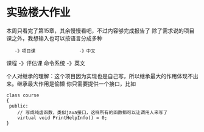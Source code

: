 # 实验楼大作业

本周只看完了第15章，其余慢慢看吧，不过内容够完成报告了 除了需求说的项目课之外，我想输入也可以按语言分成多种

       -》项目课                -》中文
课程    -》评估课       命令系统  -》英文

个人对继承的理解：这个项目因为实现也是自己写，所以继承最大的作用体现不出来。继承最大作用是偷懒 你只需要提供一个接口，比如
```
class course
{
 public:
    // 写成纯虚函数，类似java接口，这样所有的函数都可以让调用人来写了
    virtual void PrintHelpInfo() = 0;
}
```
